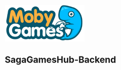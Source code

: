 <a href="https://www.mobygames.com"><img src="https://github.com/Celldweler/SagaGamesHub-Backend/blob/develop/img/logo.png" title="SagaGamesHub" alt="SagaGames" width="50%" height="50%"></a>

# SagaGamesHub-Backend
